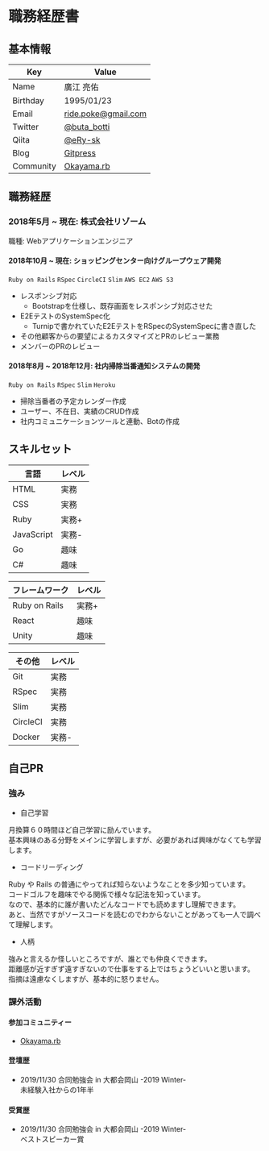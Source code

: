 # 職務経歴書

## 基本情報
|Key|Value|
|---|---|
|Name|廣江 亮佑|
|Birthday|1995/01/23|
|Email|ride.poke@gmail.com|
|Twitter|[@buta_botti](https://twitter.com/buta_botti)|
|Qiita|[@eRy-sk](https://qiita.com/eRy-sk)|
|Blog|[Gitpress](https://gitpress.io/@erysk/)|
|Community|[Okayama.rb](https://okaruby.connpass.com/)|

## 職務経歴

### 2018年5月 ~ 現在: 株式会社リゾーム

職種: Webアプリケーションエンジニア

#### 2018年10月 ~ 現在: ショッピングセンター向けグループウェア開発

`Ruby on Rails` `RSpec` `CircleCI` `Slim` `AWS EC2` `AWS S3`

- レスポンシブ対応
  - Bootstrapを仕様し、既存画面をレスポンシブ対応させた
- E2EテストのSystemSpec化
  - Turnipで書かれていたE2EテストをRSpecのSystemSpecに書き直した
- その他顧客からの要望によるカスタマイズとPRのレビュー業務
- メンバーのPRのレビュー

#### 2018年8月 ~ 2018年12月: 社内掃除当番通知システムの開発

`Ruby on Rails` `RSpec` `Slim` `Heroku`

- 掃除当番者の予定カレンダー作成
- ユーザー、不在日、実績のCRUD作成
- 社内コミュニケーションツールと連動、Botの作成

## スキルセット

|言語|レベル|
|---|---|
|HTML|実務|
|CSS|実務|
|Ruby|実務+|
|JavaScript|実務-|
|Go|趣味|
|C#|趣味|

|フレームワーク|レベル|
|---|---|
|Ruby on Rails|実務+|
|React|趣味|
|Unity|趣味|

|その他|レベル|
|---|---|
|Git|実務|
|RSpec|実務|
|Slim|実務|
|CircleCI|実務|
|Docker|実務-|

## 自己PR

### 強み

- 自己学習

月換算６０時間ほど自己学習に励んでいます。  
基本興味のある分野をメインに学習しますが、必要があれば興味がなくても学習します。  

- コードリーディング

Ruby や Rails の普通にやってれば知らないようなことを多少知っています。  
コードゴルフを趣味でやる関係で様々な記法を知っています。  
なので、基本的に誰が書いたどんなコードでも読めますし理解できます。  
あと、当然ですがソースコードを読むのでわからないことがあっても一人で調べて理解します。

- 人柄

強みと言えるか怪しいところですが、誰とでも仲良くできます。  
距離感が近すぎず遠すぎないので仕事をする上ではちょうどいいと思います。  
指摘は遠慮なくしますが、基本的に怒りません。

### 課外活動
#### 参加コミュニティー
- [Okayama.rb](https://okaruby.connpass.com/)
#### 登壇歴
- 2019/11/30 合同勉強会 in 大都会岡山 -2019 Winter-  
  未経験入社からの1年半
#### 受賞歴
- 2019/11/30 合同勉強会 in 大都会岡山 -2019 Winter-  
  ベストスピーカー賞
